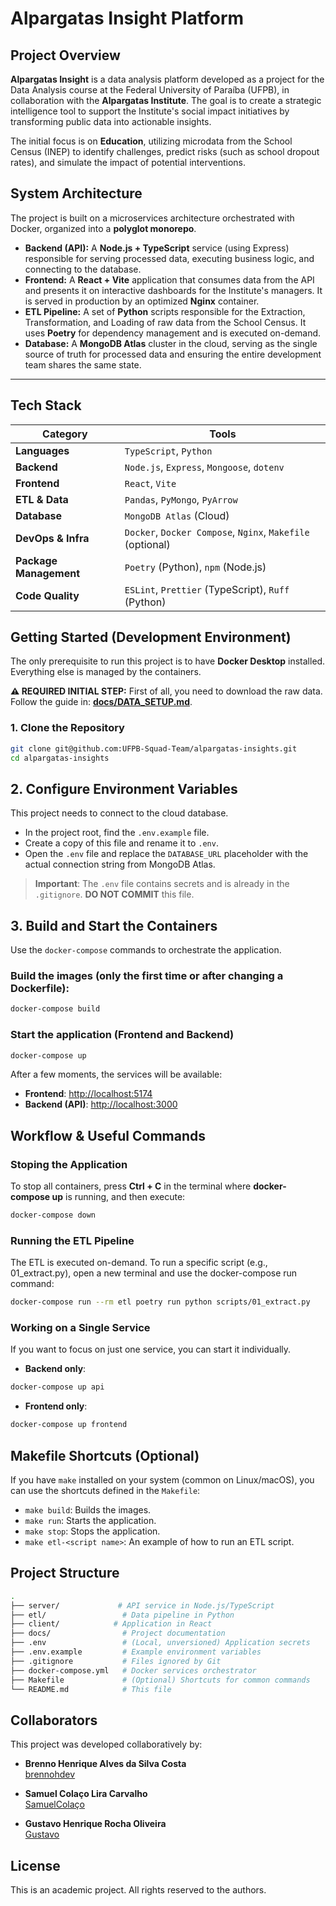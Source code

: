 # Alpargatas Insight Platform

## Project Overview

**Alpargatas Insight** is a data analysis platform developed as a project for the Data Analysis course at the Federal University of Paraíba (UFPB), in collaboration with the **Alpargatas Institute**. The goal is to create a strategic intelligence tool to support the Institute's social impact initiatives by transforming public data into actionable insights.

The initial focus is on **Education**, utilizing microdata from the School Census (INEP) to identify challenges, predict risks (such as school dropout rates), and simulate the impact of potential interventions.

## System Architecture

The project is built on a microservices architecture orchestrated with Docker, organized into a **polyglot monorepo**.

- **Backend (API):** A **Node.js + TypeScript** service (using Express) responsible for serving processed data, executing business logic, and connecting to the database.
- **Frontend:** A **React + Vite** application that consumes data from the API and presents it on interactive dashboards for the Institute's managers. It is served in production by an optimized **Nginx** container.
- **ETL Pipeline:** A set of **Python** scripts responsible for the Extraction, Transformation, and Loading of raw data from the School Census. It uses **Poetry** for dependency management and is executed on-demand.
- **Database:** A **MongoDB Atlas** cluster in the cloud, serving as the single source of truth for processed data and ensuring the entire development team shares the same state.

---

## Tech Stack

| Category               | Tools                                                      |
| ---------------------- | ---------------------------------------------------------- |
| **Languages**          | `TypeScript`, `Python`                                     |
| **Backend**            | `Node.js`, `Express`, `Mongoose`, `dotenv`                 |
| **Frontend**           | `React`, `Vite`                                            |
| **ETL & Data**         | `Pandas`, `PyMongo`, `PyArrow`                             |
| **Database**           | `MongoDB Atlas` (Cloud)                                    |
| **DevOps & Infra**     | `Docker`, `Docker Compose`, `Nginx`, `Makefile` (optional) |
| **Package Management** | `Poetry` (Python), `npm` (Node.js)                         |
| **Code Quality**       | `ESLint`, `Prettier` (TypeScript), `Ruff` (Python)         |

## Getting Started (Development Environment)

The only prerequisite to run this project is to have **Docker Desktop** installed. Everything else is managed by the containers.

**⚠️ REQUIRED INITIAL STEP:** First of all, you need to download the raw data. Follow the guide in: **[docs/DATA_SETUP.md](./docs/DATA_SETUP.md)**.

### 1. Clone the Repository

```bash
git clone git@github.com:UFPB-Squad-Team/alpargatas-insights.git
cd alpargatas-insights
```

## 2. Configure Environment Variables

This project needs to connect to the cloud database.

- In the project root, find the `.env.example` file.
- Create a copy of this file and rename it to `.env`.
- Open the `.env` file and replace the `DATABASE_URL` placeholder with the actual connection string from MongoDB Atlas.

> **Important**: The `.env` file contains secrets and is already in the `.gitignore`. **DO NOT COMMIT** this file.

## 3. Build and Start the Containers

Use the `docker-compose` commands to orchestrate the application.

### Build the images (only the first time or after changing a Dockerfile):

```bash
docker-compose build
```

### Start the application (Frontend and Backend)

```bash
docker-compose up
```

After a few moments, the services will be available:

- **Frontend**: [http://localhost:5174](http://localhost:5173)
- **Backend (API)**: [http://localhost:3000](http://localhost:3000)

## Workflow & Useful Commands

### Stoping the Application

To stop all containers, press **Ctrl + C** in the terminal where **docker-compose up** is running, and then execute:

```bash
docker-compose down
```

### Running the ETL Pipeline

The ETL is executed on-demand. To run a specific script (e.g., 01_extract.py), open a new terminal and use the docker-compose run command:

```bash
docker-compose run --rm etl poetry run python scripts/01_extract.py
```

### Working on a Single Service

If you want to focus on just one service, you can start it individually.

- **Backend only**:

```bash
docker-compose up api
```

- **Frontend only**:

```bash
docker-compose up frontend
```

## Makefile Shortcuts (Optional)

If you have `make` installed on your system (common on Linux/macOS), you can use the shortcuts defined in the `Makefile`:

- `make build`: Builds the images.
- `make run`: Starts the application.
- `make stop`: Stops the application.
- `make etl-<script name>`: An example of how to run an ETL script.

## Project Structure

```bash
.
├── server/             # API service in Node.js/TypeScript
├── etl/                 # Data pipeline in Python
├── client/            # Application in React
├── docs/                # Project documentation
├── .env                 # (Local, unversioned) Application secrets
├── .env.example         # Example environment variables
├── .gitignore           # Files ignored by Git
├── docker-compose.yml   # Docker services orchestrator
├── Makefile             # (Optional) Shortcuts for common commands
└── README.md            # This file
```

## Collaborators

This project was developed collaboratively by:

- **Brenno Henrique Alves da Silva Costa**  
  [brennohdev](https://github.com/brennohdev)

- **Samuel Colaço Lira Carvalho**  
  [SamuelColaço](https://github.com/SamuelColaco)

- **Gustavo Henrique Rocha Oliveira**  
  [Gustavo](https://github.com/yScroww)

## License

This is an academic project. All rights reserved to the authors.
